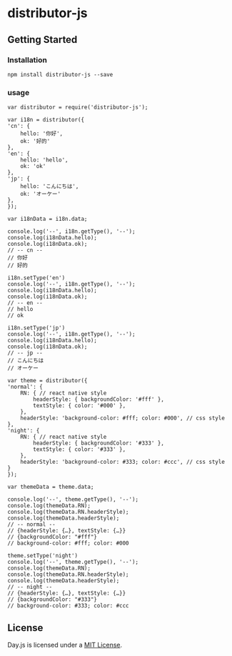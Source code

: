 # distributor-js
## Getting Started

### Installation

```
npm install distributor-js --save
```

### usage

    var distributor = require('distributor-js');

    var i18n = distributor({
    'cn': {
        hello: '你好',
        ok: '好的'
    },
    'en': {
        hello: 'hello',
        ok: 'ok'
    },
    'jp': {
        hello: 'こんにちは',
        ok: 'オーケー'
    },
    });

    var i18nData = i18n.data;

    console.log('--', i18n.getType(), '--');
    console.log(i18nData.hello);
    console.log(i18nData.ok);
    // -- cn --
    // 你好
    // 好的

    i18n.setType('en')
    console.log('--', i18n.getType(), '--');
    console.log(i18nData.hello);
    console.log(i18nData.ok);
    // -- en --
    // hello
    // ok

    i18n.setType('jp')
    console.log('--', i18n.getType(), '--');
    console.log(i18nData.hello);
    console.log(i18nData.ok);
    // -- jp --
    // こんにちは
    // オーケー

    var theme = distributor({
    'normal': {
        RN: { // react native style
            headerStyle: { backgroundColor: '#fff' }, 
            textStyle: { color: '#000' }, 
        },
        headerStyle: 'background-color: #fff; color: #000', // css style
    },
    'night': {
        RN: { // react native style
            headerStyle: { backgroundColor: '#333' }, 
            textStyle: { color: '#333' }, 
        },
        headerStyle: 'background-color: #333; color: #ccc', // css style
    }
    });

    var themeData = theme.data;

    console.log('--', theme.getType(), '--');
    console.log(themeData.RN);
    console.log(themeData.RN.headerStyle);
    console.log(themeData.headerStyle);
    // -- normal --
    // {headerStyle: {…}, textStyle: {…}}
    // {backgroundColor: "#fff"}
    // background-color: #fff; color: #000

    theme.setType('night')
    console.log('--', theme.getType(), '--');
    console.log(themeData.RN);
    console.log(themeData.RN.headerStyle);
    console.log(themeData.headerStyle);
    // -- night --
    // {headerStyle: {…}, textStyle: {…}}
    // {backgroundColor: "#333"}
    // background-color: #333; color: #ccc

## License

Day.js is licensed under a [MIT  License](./LICENSE).